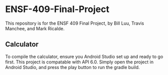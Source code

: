 # ENSF-409-Final-Project
This repository is for the ENSF 409 Final Project, by Bill Luu, Travis Manchee, and Mark Ricalde.

## Calculator 
To compile the calculator, ensure you Android Studio set up and ready to go first. This project is compatable with API 6.0. Simply open the project in Android Studio, and press the play button to run the gradle build.